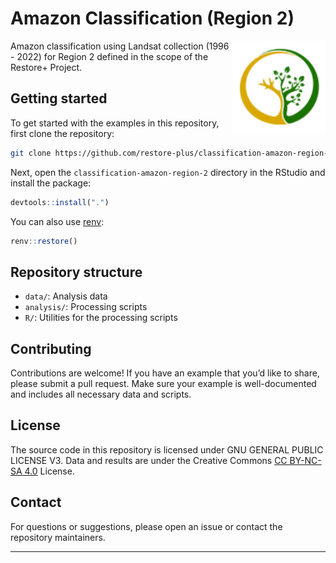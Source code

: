 
# Amazon Classification (Region 2)

<img src=".github/images/restoreplus_sticker.png" alt="Restore+ icon" align="right" height="150" width="150"/>

<!-- badges: start -->

<!-- badges: end -->

Amazon classification using Landsat collection (1996 - 2022) for Region
2 defined in the scope of the Restore+ Project.

## Getting started

To get started with the examples in this repository, first clone the
repository:

``` sh
git clone https://github.com/restore-plus/classification-amazon-region-2
```

Next, open the `classification-amazon-region-2` directory in the RStudio
and install the package:

``` r
devtools::install(".")
```

You can also use [renv](https://rstudio.github.io/renv/):

``` r
renv::restore()
```

## Repository structure

- `data/`: Analysis data
- `analysis/`: Processing scripts
- `R/`: Utilities for the processing scripts

## Contributing

Contributions are welcome! If you have an example that you’d like to
share, please submit a pull request. Make sure your example is
well-documented and includes all necessary data and scripts.

## License

The source code in this repository is licensed under GNU GENERAL PUBLIC
LICENSE V3. Data and results are under the Creative Commons [CC BY-NC-SA
4.0](https://creativecommons.org/licenses/by-nc-sa/4.0/) License.

## Contact

For questions or suggestions, please open an issue or contact the
repository maintainers.

------------------------------------------------------------------------
